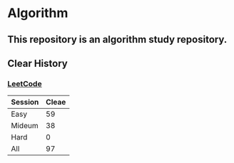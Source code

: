 # Algorithm

## This repository is an algorithm study repository.

## Clear History
### [LeetCode](https://leetcode.com/)

|Session|Cleae|
|------|--|
|Easy|59|
|Mideum|38|
|Hard|0|
|All|97|
